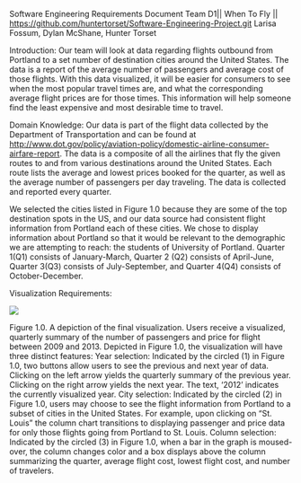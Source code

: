 Software Engineering Requirements Document
Team D1|| When To Fly || https://github.com/huntertorset/Software-Engineering-Project.git Larisa Fossum, Dylan McShane, Hunter Torset

Introduction:
Our team will look at data regarding flights outbound from Portland to a set number of destination cities around the United States. The data is a report of the average number of passengers and average cost of those flights. With this data visualized, it will be easier for consumers to see when the most popular travel times are, and what the corresponding average flight prices are for those times. This information will help someone find the least expensive and most desirable time to travel.

Domain Knowledge:
Our data is part of the flight data collected by the Department of Transportation and can be found at http://www.dot.gov/policy/aviation-policy/domestic-airline-consumer-airfare-report. The data is a composite of all the airlines that fly the given routes to and from various destinations around the United States. Each route lists the average and lowest prices booked for the quarter, as well as the average number of passengers per day traveling. The data is collected and reported every quarter.

We selected the cities listed in Figure 1.0 because they are some of the top destination spots in the US, and our data source had consistent flight information from Portland each of these cities. We chose to display information about Portland so that it would be relevant to the demographic we are attempting to reach: the students of University of Portland. Quarter 1(Q1) consists of January-March, Quarter 2 (Q2) consists of April-June, Quarter 3(Q3) consists of July-September, and Quarter 4(Q4) consists of October-December.

Visualization Requirements:

![](https://lh4.googleusercontent.com/S0h7MIwF6ILrWnoZrAAYJfNNAc_TKN8T2gRRUkE5hImLuTxJsYZ1IXkRaBkJqrvUAR6eDzpgAngbC390KGHxOew1E8lirAmY=w1255-h481)

Figure 1.0. A depiction of the final visualization. Users receive a visualized, quarterly summary of the number of passengers and price for flight between 2009 and 2013. 
Depicted in Figure 1.0, the visualization will have three distinct features:
Year selection: Indicated by the circled (1) in Figure 1.0, two buttons allow users to see the previous and next year of data. Clicking on the left arrow yields the quarterly summary of the previous year. Clicking on the right arrow yields the next year. The text, ‘2012’ indicates the currently visualized year.
City selection: Indicated by the circled (2) in Figure 1.0, users may choose to see the flight information from Portland to a subset of cities in the United States. For example, upon clicking on “St. Louis” the column chart transitions to displaying passenger and price data for only those flights going from Portland to St. Louis. 
Column selection:  Indicated by the circled (3) in Figure 1.0, when a bar in the graph is moused-over, the column changes color and a box displays above the column summarizing the quarter, average flight cost, lowest flight cost, and number of travelers.